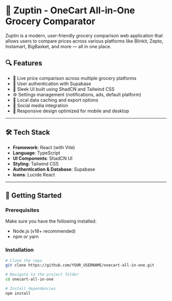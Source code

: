 # 🛒 Zuptin - OneCart All-in-One Grocery Comparator

Zuptin is a modern, user-friendly grocery comparison web application that allows users to compare prices across various platforms like Blinkit, Zepto, Instamart, BigBasket, and more — all in one place.

## 🔍 Features

- 🔄 Live price comparison across multiple grocery platforms
- 👤 User authentication with Supabase
- 🎨 Sleek UI built using ShadCN and Tailwind CSS
- ⚙️ Settings management (notifications, ads, default platform)
- 💾 Local data caching and export options
- 🔗 Social media integration
- 📱 Responsive design optimized for mobile and desktop

---

## 🛠️ Tech Stack

- **Framework**: React (with Vite)
- **Language**: TypeScript
- **UI Components**: ShadCN UI
- **Styling**: Tailwind CSS
- **Authentication & Database**: Supabase
- **Icons**: Lucide React

---

## 🚀 Getting Started

### Prerequisites

Make sure you have the following installed:

- Node.js (v18+ recommended)
- npm or yarn

### Installation

```bash
# Clone the repo
git clone https://github.com/YOUR_USERNAME/onecart-all-in-one.git

# Navigate to the project folder
cd onecart-all-in-one

# Install dependencies
npm install
